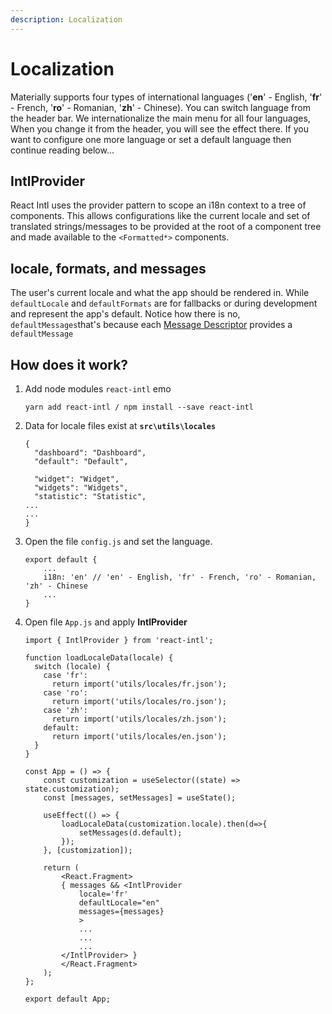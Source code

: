 ```yaml
---
description: Localization
---
```


# Localization

Materially supports four types of international languages ('**en**' - English, '**fr**' - French, '**ro**' - Romanian, '**zh**' - Chinese). You can switch language from the header bar. We internationalize the main menu for all four languages, When you change it from the header, you will see the effect there. If you want to configure one more language or set a default language then continue reading below...

## IntlProvider

React Intl uses the provider pattern to scope an i18n context to a tree of components. This allows configurations like the current locale and set of translated strings/messages to be provided at the root of a component tree and made available to the `<Formatted*>` components.&#x20;

## locale, formats, and messages

&#x20;The user's current locale and what the app should be rendered in. While `defaultLocale` and `defaultFormats` are for fallbacks or during development and represent the app's default. Notice how there is no, `defaultMessages`that's because each [Message Descriptor](https://formatjs.io/docs/react-intl/components#message-descriptor) provides a `defaultMessage`

## How does it work?

1.  Add node modules `react-intl` emo

    ```
    yarn add react-intl / npm install --save react-intl
    ```
2.  Data for locale files exist at **`src\utils\locales`**

    ```
    {
      "dashboard": "Dashboard",
      "default": "Default",

      "widget": "Widget",
      "widgets": "Widgets",
      "statistic": "Statistic",
    ...
    ... 
    }

    ```
3.  Open the file `config.js` and set the language.

    ```
    export default {
        ...
        i18n: 'en' // 'en' - English, 'fr' - French, 'ro' - Romanian, 'zh' - Chinese
        ...
    }
    ```
4.  Open file `App.js` and apply **IntlProvider**

    ```
    import { IntlProvider } from 'react-intl';

    function loadLocaleData(locale) {
      switch (locale) {
        case 'fr':
          return import('utils/locales/fr.json');
        case 'ro':
          return import('utils/locales/ro.json');
        case 'zh':
          return import('utils/locales/zh.json');
        default:
          return import('utils/locales/en.json');
      }
    }

    const App = () => {
        const customization = useSelector((state) => state.customization);
        const [messages, setMessages] = useState();

        useEffect(() => {
            loadLocaleData(customization.locale).then(d=>{
                setMessages(d.default);
            });
        }, [customization]);

        return (
            <React.Fragment>
            { messages && <IntlProvider
                locale='fr'
                defaultLocale="en"
                messages={messages}
                >
                ...
                ...
                ...
            </IntlProvider> }
            </React.Fragment>
        );
    };

    export default App;

    ```



